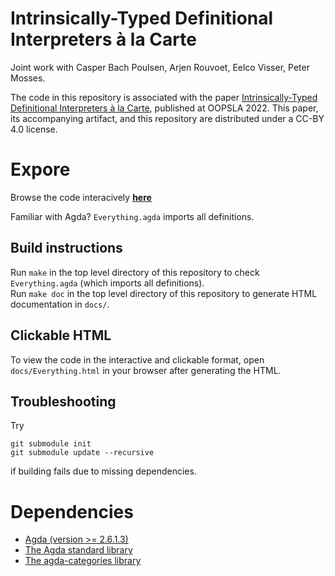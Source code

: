 # Intrinsically-Typed Definitional Interpreters à la Carte

Joint work with Casper Bach Poulsen, Arjen Rouvoet, Eelco Visser, Peter Mosses. 

The code in this repository is associated with the paper [Intrinsically-Typed Definitional Interpreters à la Carte](doi.org/10.1145/3563355), published at OOPSLA 2022. This paper, its accompanying artifact, and this repository are distributed under a CC-BY 4.0 license. 

# Expore

Browse the code interacively [**here**](https://casvdrest.github.io/composable-semantics/Everything.html)

Familiar with Agda? `Everything.agda` imports all definitions.  

## Build instructions

Run `make` in the top level directory of this repository to check `Everything.agda` (which imports all definitions).  
Run `make doc` in the top level directory of this repository to generate HTML documentation in `docs/`. 

## Clickable HTML

To view the code in the interactive and clickable format, open `docs/Everything.html` in your browser after generating the HTML.  

## Troubleshooting

Try 
```
git submodule init
git submodule update --recursive
```
if building fails due to missing dependencies.  

# Dependencies

* [Agda (version >= 2.6.1.3)](https://agda.readthedocs.io/)
* [The Agda standard library](https://github.com/agda/agda-stdlib)
* [The agda-categories library](https://github.com/agda/agda-categories)
